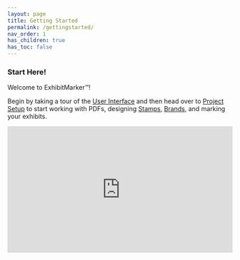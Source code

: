 ```yaml
---
layout: page
title: Getting Started
permalink: /gettingstarted/
nav_order: 1
has_children: true
has_toc: false
---
```


### Start Here!

Welcome to ExhibitMarker&trade;!

Begin by taking a tour of the [User Interface](user_interface.markdown) and then head over to [Project Setup](project_setup.markdown) to start working with PDFs, designing [Stamps](../stamping/stamping.markdown), [Brands](../branding/branding.markdown), and marking your exhibits.

<div style="padding:56.25% 0 0 0;position:relative;"><iframe src="https://player.vimeo.com/video/823046020?h=a5b77d80ce&amp;badge=0&amp;autopause=0&amp;player_id=0&amp;app_id=58479" frameborder="0" allow="autoplay; fullscreen; picture-in-picture" allowfullscreen style="position:absolute;top:0;left:0;width:100%;height:100%;" title="1 - Creating a Case"></iframe></div><script src="https://player.vimeo.com/api/player.js"></script>